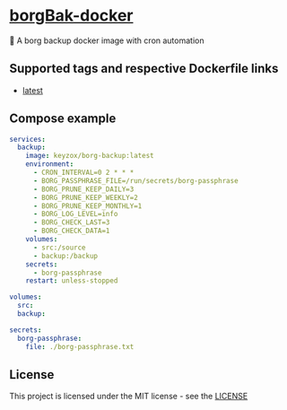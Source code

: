 # [borgBak-docker](https://hub.docker.com/r/keyzox/borg-backup)
💾 A borg backup docker image with cron automation


## Supported tags and respective Dockerfile links
- [latest](https://github.com/KeyZox71/borgBak-docker/commit/c4603fc858d38c9b36782428884c731e8a82011a)

## Compose example

```yml
services:
  backup:
    image: keyzox/borg-backup:latest
    environment:
      - CRON_INTERVAL=0 2 * * *
      - BORG_PASSPHRASE_FILE=/run/secrets/borg-passphrase
      - BORG_PRUNE_KEEP_DAILY=3
      - BORG_PRUNE_KEEP_WEEKLY=2
      - BORG_PRUNE_KEEP_MONTHLY=1
      - BORG_LOG_LEVEL=info
      - BORG_CHECK_LAST=3
      - BORG_CHECK_DATA=1
    volumes:
      - src:/source
      - backup:/backup
    secrets:
      - borg-passphrase
    restart: unless-stopped

volumes:
  src:
  backup:

secrets:
  borg-passphrase:
    file: ./borg-passphrase.txt
```

## License
This project is licensed under the MIT license - see the [LICENSE]()
